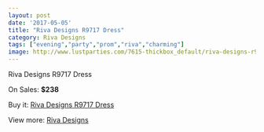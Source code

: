 ```yaml
---
layout: post
date: '2017-05-05'
title: "Riva Designs R9717 Dress"
category: Riva Designs
tags: ["evening","party","prom","riva","charming"]
image: http://www.lustparties.com/7615-thickbox_default/riva-designs-r9717-dress.jpg
---
```

Riva Designs R9717 Dress

On Sales: **$238**
<a href="https://www.lustparties.com/en/riva-designs/2533-riva-designs-r9717-dress.html"><amp-img layout="responsive" width="600" height="600" src="//www.lustparties.com/7615-thickbox_default/riva-designs-r9717-dress.jpg" alt="Riva Designs R9717 Dress 0" /></a>
<a href="https://www.lustparties.com/en/riva-designs/2533-riva-designs-r9717-dress.html"><amp-img layout="responsive" width="600" height="600" src="//www.lustparties.com/7617-thickbox_default/riva-designs-r9717-dress.jpg" alt="Riva Designs R9717 Dress 1" /></a>
<a href="https://www.lustparties.com/en/riva-designs/2533-riva-designs-r9717-dress.html"><amp-img layout="responsive" width="600" height="600" src="//www.lustparties.com/7616-thickbox_default/riva-designs-r9717-dress.jpg" alt="Riva Designs R9717 Dress 2" /></a>

Buy it: [Riva Designs R9717 Dress](https://www.lustparties.com/en/riva-designs/2533-riva-designs-r9717-dress.html "Riva Designs R9717 Dress")

View more: [Riva Designs](https://www.lustparties.com/en/6-riva-designs "Riva Designs")